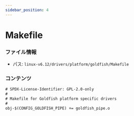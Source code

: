 ```yaml
---
sidebar_position: 4
---
```

# Makefile

### ファイル情報

- パス: `linux-v6.12/drivers/platform/goldfish/Makefile`

### コンテンツ

```txt
# SPDX-License-Identifier: GPL-2.0-only
#
# Makefile for Goldfish platform specific drivers
#
obj-$(CONFIG_GOLDFISH_PIPE)	+= goldfish_pipe.o

```

